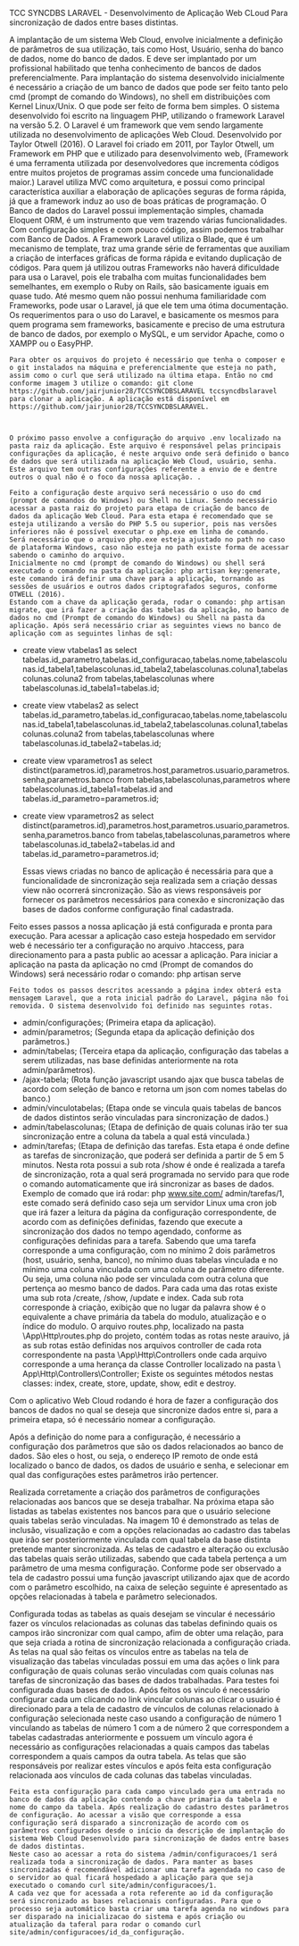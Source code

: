 TCC SYNCDBS LARAVEL - Desenvolvimento de Aplicação Web CLoud Para sincronização de dados entre bases distintas.


A implantação de um sistema Web Cloud, envolve inicialmente a definição de parâmetros de sua utilização, tais como Host, Usuário, senha do banco de dados, nome do banco de dados. E deve ser implantado por um profissional habilitado que tenha conhecimento de bancos de dados preferencialmente. 
	Para implantação do sistema desenvolvido inicialmente é necessário a criação de um banco de dados que pode ser feito tanto pelo cmd (prompt de comando do Windows), no shell em distribuições com Kernel Linux/Unix. O que pode ser feito de forma bem simples.
	O sistema desenvolvido foi escrito na linguagem PHP, utilizando o framework Laravel na versão 5.2. O Laravel é um framework que vem sendo largamente utilizada no desenvolvimento de aplicações Web Cloud. Desenvolvido por Taylor Otwell (2016). O Laravel foi criado em 2011, por Taylor Otwell, um Framework em PHP que e utilizado para desenvolvimento web, (Framework é uma ferramenta utilizada por desenvolvedores que incrementa códigos entre muitos projetos de programas assim concede uma funcionalidade maior.) Laravel utiliza MVC como arquitetura, e possui como principal característica auxiliar a elaboração de aplicações seguras de forma rápida, já que a framework induz ao uso de boas práticas de programação.
	O Banco de dados do Laravel possui implementação simples, chamada Eloquent ORM, é um instrumento que vem trazendo várias funcionalidades. Com configuração simples e com pouco código, assim podemos trabalhar com Banco de Dados.
	A Framework Laravel utiliza o Blade, que é um mecanismo de template, traz uma grande série de ferramentas que auxiliam a criação de interfaces gráficas de forma rápida e evitando duplicação de códigos.
	Para quem já utilizou outras Frameworks não haverá dificuldade para usa o Laravel, pois ele trabalha com muitas funcionalidades bem semelhantes, em exemplo o Ruby on Rails, são basicamente iguais em quase tudo. Até mesmo quem não possui nenhuma familiaridade com Frameworks, pode usar o Laravel, já que ele tem uma ótima documentação.
	Os requerimentos para o uso do Laravel, e basicamente os mesmos para quem programa sem frameworks, basicamente e preciso de uma estrutura de banco de dados, por exemplo o MySQL, e um servidor Apache, como o XAMPP ou o EasyPHP.
	
	Para obter os arquivos do projeto é necessário que tenha o composer e o git instalados na máquina e preferencialmente que esteja no path, assim como o curl que será utilizado na última etapa. Então no cmd conforme imagem 3 utilize o comando: git clone https://github.com/jairjunior28/TCCSYNCDBSLARAVEL tccsyncdbslaravel para clonar a aplicação. A aplicação está disponível em https://github.com/jairjunior28/TCCSYNCDBSLARAVEL.  
 


	O próximo passo envolve a configuração do arquivo .env localizado na pasta raiz da aplicação. Este arquivo é responsável pelas principais configurações da aplicação, é neste arquivo onde será definido o banco de dados que será utilizada na aplicação Web Cloud, usuário, senha. Este arquivo tem outras configurações referente a envio de e dentre outros o qual não é o foco da nossa aplicação. .
  
	Feito a configuração deste arquivo será necessário o uso do cmd (prompt de comandos do Windows) ou Shell no Linux. Sendo necessário acessar a pasta raiz do projeto para etapa de criação de banco de dados da aplicação Web Cloud. Para esta etapa é recomendado que se esteja utilizando a versão do PHP 5.5 ou superior, pois nas versões inferiores não é possível executar o php.exe em linha de comando.  Será necessário que o arquivo php.exe esteja ajustado no path no caso de plataforma Windows, caso não esteja no path existe forma de acessar sabendo o caminho do arquivo.
	Inicialmente no cmd (prompt de comando do Windows) ou shell será executado o comando na pasta da aplicação: php artisan key:generate, este comando irá definir uma chave para a aplicação, tornando as sessões de usuários e outros dados criptografados seguros, conforme OTWELL (2016).
	Estando com a chave da aplicação gerada, rodar o comando: php artisan migrate, que irá fazer a criação das tabelas da aplicação, no banco de dados no cmd (Prompt de comando do Windows) ou Shell na pasta da aplicação. Após será necessário criar as seguintes views no banco de aplicação com as seguintes linhas de sql:
	
- create view vtabelas1 as select tabelas.id_parametro,tabelas.id_configuracao,tabelas.nome,tabelascolunas.id_tabela1,tabelascolunas.id_tabela2,tabelascolunas.coluna1,tabelascolunas.coluna2 from tabelas,tabelascolunas where tabelascolunas.id_tabela1=tabelas.id;
- create view vtabelas2 as select tabelas.id_parametro,tabelas.id_configuracao,tabelas.nome,tabelascolunas.id_tabela1,tabelascolunas.id_tabela2,tabelascolunas.coluna1,tabelascolunas.coluna2 from tabelas,tabelascolunas where tabelascolunas.id_tabela2=tabelas.id;
-	create view vparametros1 as select distinct(parametros.id),parametros.host,parametros.usuario,parametros.senha,parametros.banco from tabelas,tabelascolunas,parametros where tabelascolunas.id_tabela1=tabelas.id and tabelas.id_parametro=parametros.id;
- create view vparametros2 as select distinct(parametros.id),parametros.host,parametros.usuario,parametros.senha,parametros.banco from tabelas,tabelascolunas,parametros where tabelascolunas.id_tabela2=tabelas.id and tabelas.id_parametro=parametros.id;

	Essas views criadas no banco de aplicação é necessária para que a funcionalidade de sincronização seja realizada sem a criação dessas view não ocorrerá sincronização. São as views responsáveis por fornecer os parâmetros necessários para conexão e sincronização das bases de dados conforme configuração final cadastrada.

 Feito esses passos a nossa aplicação já está configurada e pronta para execução. 
	Para acessar a aplicação caso esteja hospedado em servidor web é necessário ter a configuração no arquivo .htaccess, para direcionamento para a pasta public ao acessar a aplicação. 
	Para iniciar a aplicação na pasta da aplicação no cmd (Prompt de comandos do Windows) será necessário rodar o comando:
	  php artisan serve
	  
	Feito todos os passos descritos acessando a página index obterá esta mensagem Laravel, que a rota inicial padrão do Laravel, página não foi removida. O sistema desenvolvido foi definido nas seguintes rotas. 
- admin/configurações; (Primeira etapa da aplicação).
- admin/parametros; (Segunda etapa da aplicação definição dos parâmetros.)
- admin/tabelas; (Terceira etapa da aplicação, configuração das tabelas a serem utilizadas, nas base definidas anteriormente na rota admin/parâmetros).
- /ajax-tabela; (Rota função javascript usando ajax que busca tabelas de acordo com seleção de banco e retorna um json com nomes tabelas do banco.)
- admin/vinculotabelas; (Etapa onde se vincula quais tabelas de bancos de dados distintos serão vinculadas para sincronização de dados.)
- admin/tabelascolunas; (Etapa de definição de quais colunas irão ter sua sincronização entre a coluna da tabela a qual está vinculada.)
- admin/tarefas; (Etapa de definição das tarefas. Esta etapa é onde define as tarefas de sincronização, que poderá ser definida a partir de 5 em 5 minutos. Nesta rota possui a sub rota /show  é onde é realizada a tarefa de sincronização, rota a qual será programada no servido para que rode o comando automaticamente que irá sincronizar as bases de dados. 
Exemplo de comado que irá rodar:  php www.site.com/ admin/tarefas/1, este comado será definido caso seja um servidor Linux uma cron job que irá fazer a leitura da página da configuração correspondente, de acordo com as definições definidas, fazendo que execute a sincronização dos dados no tempo agendado, conforme as configurações definidas para a tarefa. Sabendo que uma tarefa corresponde a uma configuração, com no mínimo 2 dois parâmetros (host, usuário, senha, banco), no mínimo duas tabelas vinculada e no mínimo uma coluna vinculada com uma coluna de parâmetro diferente. Ou seja, uma coluna não pode ser vinculada com outra coluna que pertença ao mesmo banco de dados.
Para cada uma das rotas existe uma sub rota /create, /show, /update e index. Cada sub rota corresponde à criação, exibição que no lugar da palavra show é o equivalente a chave primária da tabela do modulo, atualização e o índice do modulo. O arquivo routes.php, localizado na pasta \App\Http\routes.php do projeto, contém todas as rotas neste arauivo, já as sub rotas estão definidas nos arquivos controller de cada rota correspondente na pasta \App\Http\Controllers onde cada arquivo corresponde a uma herança da classe Controller localizado na pasta \ App\Http\Controllers\Controller; Existe os seguintes métodos nestas classes: index, create, store, update, show, edit e destroy. 

Com o aplicativo Web Cloud rodando é hora de fazer a configuração dos bancos de dados no qual se deseja que sincronize dados entre si, para a primeira etapa, só é necessário nomear a configuração. 

Após a definição do nome para a configuração, é necessário a configuração dos parâmetros que são os dados relacionados ao banco de dados. São eles o host, ou seja, o endereço IP remoto de onde está localizado o banco de dados, os dados de usuário e senha, e selecionar em qual das configurações estes parâmetros irão pertencer. 
 
Realizada corretamente a criação dos parâmetros de configurações relacionadas aos bancos que se deseja trabalhar. Na próxima etapa são listadas as tabelas existentes nos bancos para que o usuário selecione quais tabelas serão vinculadas. Na imagem 10 é demonstrado as telas de inclusão, visualização e com a opções relacionadas ao cadastro das tabelas que irão ser posteriormente vinculada com qual tabela da base distinta pretende manter sincronizada.
As telas de cadastro e alteração ou exclusão das tabelas quais serão utilizadas, sabendo que cada tabela pertença a um parâmetro de uma mesma configuração. Conforme pode ser observado a tela de cadastro possui uma função javascript utilizando ajax que de acordo com o parâmetro escolhido, na caixa de seleção seguinte é apresentado as opções relacionadas à tabela e parâmetro selecionados.

Configurada todas as tabelas as quais desejam se vincular é necessário fazer os vínculos relacionadas as colunas das tabelas definindo quais os campos irão sincronizar com qual campo, afim de obter uma relação, para que seja criada a rotina de sincronização relacionada a configuração criada.
As telas na qual são feitas os vínculos entre as tabelas na tela de visualização das tabelas vinculadas possui em uma das ações o link para configuração de quais colunas serão vinculadas com quais colunas nas tarefas de sincronização das bases de dados trabalhadas. Para testes foi configurada duas bases de dados.
Após feitos os vinculo é necessário configurar cada um clicando no link vincular colunas ao clicar o usuário é direcionado para a tela de cadastro de vínculos de colunas relacionado à configuração selecionada neste caso usando a configuração de número 1 vinculando as tabelas de número 1 com a de número 2 que correspondem a tabelas cadastradas anteriormente e possuem um vínculo agora é necessário as configurações relacionadas a quais campos das tabelas correspondem a quais campos da outra tabela. As telas que são responsáveis por realizar estes vínculos e após feita esta configuração relacionada aos vínculos de cada colunas das tabelas vinculadas.

	Feita esta configuração para cada campo vinculado gera uma entrada no banco de dados da aplicação contendo a chave primaria da tabela 1 e nome do campo da tabela. Após realização do cadastro destes parâmetros de configuração. Ao acessar a visão que corresponde a essa configuração será disparado a sincronização de acordo com os parâmetros configurados desde o início da descrição de implantação do sistema Web Cloud Desenvolvido para sincronização de dados entre bases de dados distintas.
	Neste caso ao acessar a rota do sistema /admin/configuracoes/1 será realizada toda a sincronização de dados. Para manter as bases sincronizadas é recomendável adicionar uma tarefa agendada no caso de o servidor ao qual ficará hospedado a aplicação para que seja executado o comando curl site/admin/configuracoes/1. 
	A cada vez que for acessada a rota referente ao id da configuração será sincronizado as bases relacionais configuradas. Para que o processo seja automático basta criar uma tarefa agenda no windows para ser disparado na inicializacao do sistema e após criação ou atualização da taferal para rodar o comando curl site/admin/configuracoes/id_da_configuração.
